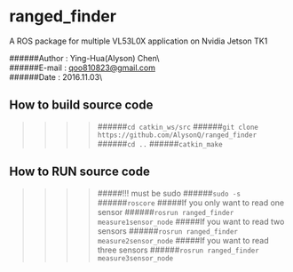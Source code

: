 ranged_finder
=============
A ROS package for multiple VL53L0X application on Nvidia Jetson TK1


######Author : Ying-Hua(Alyson) Chen\  
######E-mail : qoo810823@gmail.com\
######Date   : 2016.11.03\

How to build source code
------------------------
>>>>######`cd catkin_ws/src`
>>>>######`git clone https://github.com/AlysonQ/ranged_finder`
>>>>######`cd ..`
>>>>######`catkin_make`

How to RUN source code
------------------------
>>>>#####!!! must be sudo
>>>>######`sudo -s`
>>>>######`roscore`
>>>>#####If you only want to read one sensor
>>>>######`rosrun ranged_finder measure1sensor_node`
>>>>#####If you  want to read two sensors
>>>>######`rosrun ranged_finder measure2sensor_node`
>>>>#####If you  want to read three sensors
>>>>######`rosrun ranged_finder measure3sensor_node`


